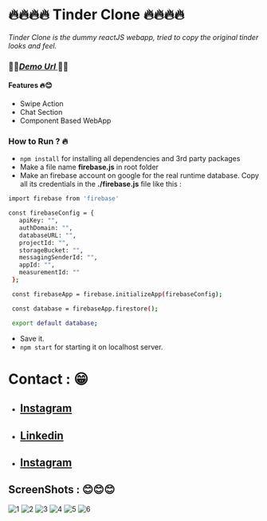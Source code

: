 # 🔥🔥🔥🔥 Tinder Clone 🔥🔥🔥🔥


_Tinder Clone is the dummy reactJS webapp, tried to copy the original tinder looks and feel._

### 🤩🤩[__*Demo Url*__ ](https://tinderclone-ae6bd.web.app/)🤩🤩

#### Features 🔥😊
  - Swipe Action
  - Chat Section
  - Component Based WebApp

### How to Run ? 🔥

 - ``` npm install ``` for installing all dependencies and 3rd party packages
 - Make a file name __firebase.js__ in root folder
 - Make an firebase account on google for the real runtime database. Copy all its credentials in the __./firebase.js__ file like this :
 ``` sh
 import firebase from 'firebase'

const firebaseConfig = {
    apiKey: "",
    authDomain: "",
    databaseURL: "",
    projectId: "",
    storageBucket: "",
    messagingSenderId: "",
    appId: "",
    measurementId: ""
  };

  const firebaseApp = firebase.initializeApp(firebaseConfig);

  const database = firebaseApp.firestore();

  export default database;
```
 - Save it.
 - ``` npm start ``` for starting it on localhost server.
 

# Contact : 😁
- ## [Instagram](https://www.instagram.com/anujcodeop/)
- ## [Linkedin](https://www.linkedin.com/in/anuj-singh-007/)
- ## [Instagram](https://www.instagram.com/satyam.1908/)

## ScreenShots : 😊😊😊

![1](./screenshots/1.png )
![2](./screenshots/2.png )
![3](./screenshots/3.png )
![4](./screenshots/4.png )
![5](./screenshots/5.png )
![6](./screenshots/6.png )

